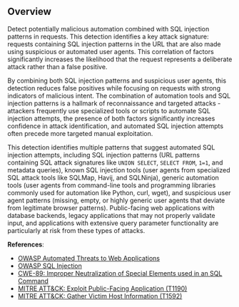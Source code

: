## Overview

Detect potentially malicious automation combined with SQL injection patterns in requests. This detection identifies a key attack signature: requests containing SQL injection patterns in the URL that are also made using suspicious or automated user agents. This correlation of factors significantly increases the likelihood that the request represents a deliberate attack rather than a false positive.

By combining both SQL injection patterns and suspicious user agents, this detection reduces false positives while focusing on requests with strong indicators of malicious intent. The combination of automation tools and SQL injection patterns is a hallmark of reconnaissance and targeted attacks - attackers frequently use specialized tools or scripts to automate SQL injection attempts, the presence of both factors significantly increases confidence in attack identification, and automated SQL injection attempts often precede more targeted manual exploitation.

This detection identifies multiple patterns that suggest automated SQL injection attempts, including SQL injection patterns (URL patterns containing SQL attack signatures like `UNION SELECT`, `SELECT FROM`, `1=1`, and metadata queries), known SQL injection tools (user agents from specialized SQL attack tools like SQLMap, Havij, and SQLNinja), generic automation tools (user agents from command-line tools and programming libraries commonly used for automation like Python, curl, wget), and suspicious user agent patterns (missing, empty, or highly generic user agents that deviate from legitimate browser patterns). Public-facing web applications with database backends, legacy applications that may not properly validate input, and applications with extensive query parameter functionality are particularly at risk from these types of attacks.

**References**:
- [OWASP Automated Threats to Web Applications](https://owasp.org/www-project-automated-threats-to-web-applications/)
- [OWASP SQL Injection](https://owasp.org/www-community/attacks/SQL_Injection)
- [CWE-89: Improper Neutralization of Special Elements used in an SQL Command](https://cwe.mitre.org/data/definitions/89.html)
- [MITRE ATT&CK: Exploit Public-Facing Application (T1190)](https://attack.mitre.org/techniques/T1190/)
- [MITRE ATT&CK: Gather Victim Host Information (T1592)](https://attack.mitre.org/techniques/T1592/) 